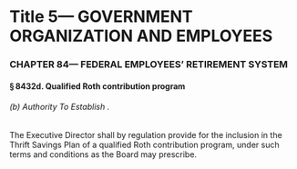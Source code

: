 
# Title 5— GOVERNMENT ORGANIZATION AND EMPLOYEES
### CHAPTER 84— FEDERAL EMPLOYEES’ RETIREMENT SYSTEM
#### § 8432d. Qualified Roth contribution program
###### (b) Authority To Establish .

The Executive Director shall by regulation provide for the inclusion in the Thrift Savings Plan of a qualified Roth contribution program, under such terms and conditions as the Board may prescribe.
